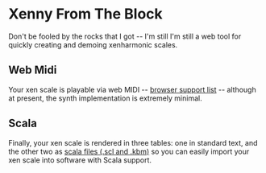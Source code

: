 # Xenny From The Block
Don't be fooled by the rocks that I got -- I'm still I'm still a web tool for quickly creating and demoing xenharmonic scales.

## Web Midi
Your xen scale is playable via web MIDI  -- [browser support list](https://developer.mozilla.org/en-US/docs/Web/API/MIDIAccess) -- although at present, the synth implementation is extremely minimal.

## Scala
Finally, your xen scale is rendered in three tables: one in standard text, and the other two as [scala files (.scl and .kbm)](http://www.huygens-fokker.org/scala/scl_format.html) so you can easily import your xen scale into software with Scala support.
